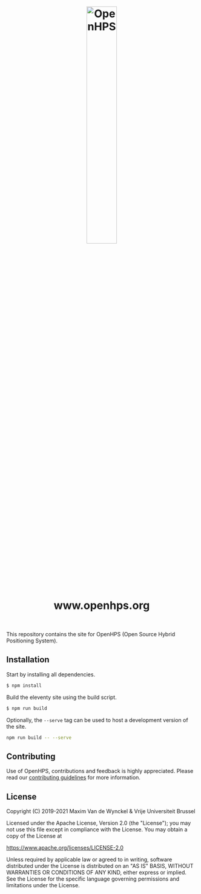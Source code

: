 <h1 align="center">
  <img alt="OpenHPS" src="https://openhps.org/images/logo_text-512.png" width="40%" /><br />
  www.openhps.org
</h1>

<br />

This repository contains the site for OpenHPS (Open Source Hybrid Positioning System).

## Installation
Start by installing all dependencies.
```bash
$ npm install
```

Build the eleventy site using the build script.
```bash
$ npm run build
```

Optionally, the ```--serve``` tag can be used to host a development version of the site.
```bash
npm run build -- --serve
```

## Contributing
Use of OpenHPS, contributions and feedback is highly appreciated. Please read our [contributing guidelines](CONTRIBUTING.md) for more information.

## License
Copyright (C) 2019-2021 Maxim Van de Wynckel & Vrije Universiteit Brussel

Licensed under the Apache License, Version 2.0 (the "License"); you may not use this file except in compliance with the License. You may obtain a copy of the License at

https://www.apache.org/licenses/LICENSE-2.0

Unless required by applicable law or agreed to in writing, software distributed under the License is distributed on an "AS IS" BASIS, WITHOUT WARRANTIES OR CONDITIONS OF ANY KIND, either express or implied. See the License for the specific language governing permissions and limitations under the License.